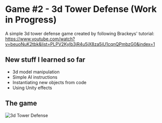 # Game #2 - 3d Tower Defense (Work in Progress)
A simple 3d tower defense game created by following Brackeys' tutorial: https://www.youtube.com/watch?v=beuoNuK2tbk&list=PLPV2KyIb3jR4u5jX8za5iU1cqnQPmbzG0&index=1

New stuff I learned so far
-----------------------------
- 3d model manipulation
- Simple AI instructions
- Instantiating new objects from code
- Using Unity effects

The game
-----------------------------
![3d Tower Defense](https://github.com/FishSt1ck-git/3d-Tower-Defense/blob/master/3d%20Tower%20Defense.PNG)
